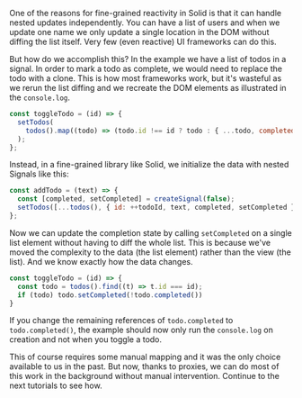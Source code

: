 One of the reasons for fine-grained reactivity in Solid is that it can handle nested updates independently. You can have a list of users and when we update one name we only update a single location in the DOM without diffing the list itself. Very few (even reactive) UI frameworks can do this.

But how do we accomplish this? In the example we have a list of todos in a signal. In order to mark a todo as complete, we would need to replace the todo with a clone. This is how most frameworks work, but it's wasteful as we rerun the list diffing and we recreate the DOM elements as illustrated in the `console.log`.

```js
const toggleTodo = (id) => {
  setTodos(
    todos().map((todo) => (todo.id !== id ? todo : { ...todo, completed: !todo.completed })),
  );
};
```

Instead, in a fine-grained library like Solid, we initialize the data with nested Signals like this:

```js
const addTodo = (text) => {
  const [completed, setCompleted] = createSignal(false);
  setTodos([...todos(), { id: ++todoId, text, completed, setCompleted }]);
};
```

Now we can update the completion state by calling `setCompleted` on a single list element without having to diff the whole list. This is because we've moved the complexity to the data (the list element) rather than the view (the list). And we know exactly how the data changes.

```js
const toggleTodo = (id) => {
  const todo = todos().find((t) => t.id === id);
  if (todo) todo.setCompleted(!todo.completed())
}
```
If you change the remaining references of `todo.completed` to `todo.completed()`, the example should now only run the `console.log` on creation and not when you toggle a todo.

This of course requires some manual mapping and it was the only choice available to us in the past. But now, thanks to proxies, we can do most of this work in the background without manual intervention. Continue to the next tutorials to see how.
